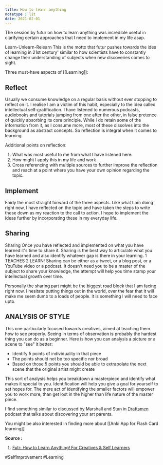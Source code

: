 ```yaml
---
title: How to learn anything
notetype : lit
date: 2021-02-01
---
```

The session by futur on how to learn anything was incredible useful in clarifying certain approaches that I need to implement in my life asap.

Learn-Unlearn-Relearn This is the motto that futur pushes towards the idea of learning in 21st century' similar to how scientists have to constantly change their understanding of subjects when new discoveries comes to sight.

Three must-have aspects of [[Learning]]:

##  Reflect
Usually we consume knowledge on a regular basis without ever stopping to reflect on it. I realise I am a victim of this habit, especially to the idea called intellectual self-gratification. I have listened to numerous podcasts, audiobooks and tutorials jumping from one after the other, in false pretence of quickly absorbing its core principle. While I do retain some of the information from it, as I consume more, most of these dissolves into the background as abstract concepts. So reflection is integral when it comes to learning.

Additional points on reflection:
1.  What was most useful to me from what I have listened here.
2.  How might I apply this in my life and work
3.  Cross referencing with multiple sources to further improve the reflection and reach at a point where you have your own opinion regarding the topic.
    
## Implement
 Fairly the most straight forward of the three aspects. Like what I am doing right now, I have reflected on the topic and have taken the steps to write these down as my reaction to the call to action. I hope to implement the ideas further by incorporating these in my everyday life.

## Sharing
Sharing Once you have reflected and implemented on what you have learned it's time to share it. Sharing is the best way to articulate what you have learned and also identify whatever gap is there in your learning. 1 TEACHES 2 LEARN! Sharing can be either as a tweet, or a blog post, or a YouTube video or a podcast. It doesn't need you to be a master of the subject to share your knowledge, the attempt will help you time stamp your intellectual growth over time.

Personally the sharing part might be the biggest road block that I am facing right now. I hesitate putting things out in the world, over the fear that it will make me seem dumb to a loads of people. It is something I will need to face upto.

## ANALYSIS OF STYLE
This one particularly focused towards creatives, aimed at teaching them how to see properly. Seeing in terms of observation is probably the hardest thing you can do as a beginner. Here is how you can analysis a picture or a scene to "see" it better:

-   Identify 5 points of individuality in that piece
-   The points should not be too specific nor broad
-   Based on those 5 points you should be able to extrapolate the next scene that the original artist might create

This sort of analysis helps you breakdown a masterpiece and identify what makes it special to you. Identification will help you give a goal for yourself to set hopes for. The mere act of identifying the smaller factors will empower you to work more, than get lost in the higher than life nature of the master piece.

I find something similar to discussed by Marshall and Stan in [Draftsmen](https://player.fm/series/draftsmen) podcast that talks about discovering your art parents.

You might be also interested in finding more about [[Anki App for Flash Card learning]]




**Source :**
1. [Futr: How to Learn Anything! For Creatives & Self Learners](https://www.youtube.com/watch?v=ujxvy5NjeRQ&t=2s)


 #SelfImprovement #Learning


